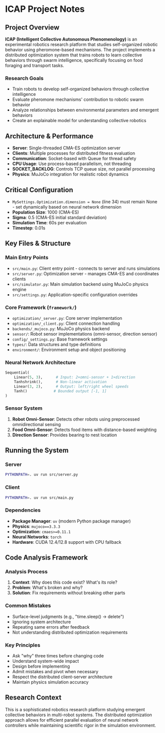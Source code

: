 # ICAP Project Notes

## Project Overview
**ICAP (Intelligent Collective Autonomous Phenomenology)** is an experimental robotics research platform that studies self-organized robotic behavior using pheromone-based mechanisms. The project implements a distributed optimization system that trains robots to learn collective behaviors through swarm intelligence, specifically focusing on food foraging and transport tasks.

### Research Goals
- Train robots to develop self-organized behaviors through collective intelligence
- Evaluate pheromone mechanisms' contribution to robotic swarm behavior  
- Analyze relationships between environmental parameters and emergent behaviors
- Create an explainable model for understanding collective robotics

## Architecture & Performance
- **Server**: Single-threaded CMA-ES optimization server
- **Clients**: Multiple processes for distributed fitness evaluation  
- **Communication**: Socket-based with Queue for thread safety
- **CPU Usage**: Use process-based parallelism, not threading
- **SOCKET_BACKLOG**: Controls TCP queue size, not parallel processing
- **Physics**: MuJoCo integration for realistic robot dynamics

## Critical Configuration
- `MySettings.Optimization.dimension = None` (line 34) must remain None - set dynamically based on neural network dimension
- **Population Size**: 1000 (CMA-ES)
- **Sigma**: 0.5 (CMA-ES initial standard deviation)
- **Simulation Time**: 60s per evaluation
- **Timestep**: 0.01s

## Key Files & Structure

### Main Entry Points
- `src/main.py`: Client entry point - connects to server and runs simulations
- `src/server.py`: Optimization server - manages CMA-ES and coordinates clients
- `src/simulator.py`: Main simulation backend using MuJoCo physics engine
- `src/settings.py`: Application-specific configuration overrides

### Core Framework (`framework/`)
- `optimization/_server.py`: Core server implementation
- `optimization/_client.py`: Client connection handling
- `backends/_mujoco.py`: MuJoCo physics backend
- `sensor/`: Robot sensor implementations (omni-sensor, direction sensor)
- `config/_settings.py`: Base framework settings
- `types/`: Data structures and type definitions
- `environment/`: Environment setup and object positioning

### Neural Network Architecture
```python
Sequential(
    Linear(5, 3),      # Input: 2×omni-sensor + 1×direction
    Tanhshrink(),      # Non-linear activation
    Linear(3, 2),      # Output: left/right wheel speeds
    Tanh()            # Bounded output [-1, 1]
)
```

### Sensor System
1. **Robot Omni-Sensor**: Detects other robots using preprocessed omnidirectional sensing
2. **Food Omni-Sensor**: Detects food items with distance-based weighting
3. **Direction Sensor**: Provides bearing to nest location

## Running the System

### Server
```bash
PYTHONPATH=. uv run src/server.py
```

### Client
```bash
PYTHONPATH=. uv run src/main.py
```

### Dependencies
- **Package Manager**: `uv` (modern Python package manager)
- **Physics**: `mujoco==3.3.3`
- **Optimization**: `cmaes>=0.11.1`
- **Neural Networks**: `torch`
- **Hardware**: CUDA 12.4/12.8 support with CPU fallback

## Code Analysis Framework

### Analysis Process
1. **Context**: Why does this code exist? What's its role?
2. **Problem**: What's broken and why?
3. **Solution**: Fix requirements without breaking other parts

### Common Mistakes
- Surface-level judgments (e.g., "time.sleep() → delete")
- Ignoring system architecture
- Repeating same errors after feedback
- Not understanding distributed optimization requirements

### Key Principles
- Ask "why" three times before changing code
- Understand system-wide impact
- Design before implementing
- Admit mistakes and pivot when necessary
- Respect the distributed client-server architecture
- Maintain physics simulation accuracy

## Research Context
This is a sophisticated robotics research platform studying emergent collective behaviors in multi-robot systems. The distributed optimization approach allows for efficient parallel evaluation of neural network controllers while maintaining scientific rigor in the simulation environment.
